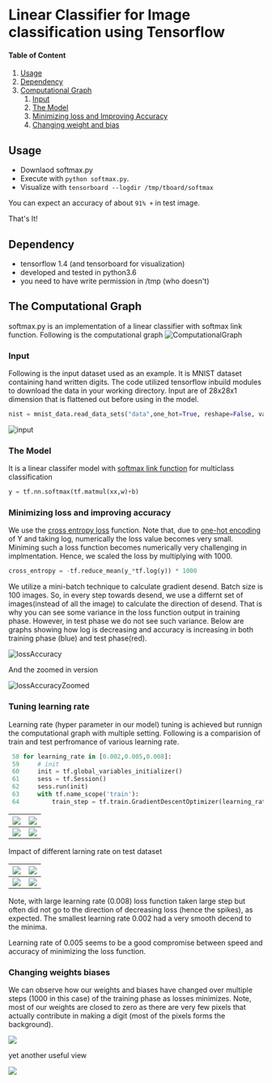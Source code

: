 # Linear Classifier for Image classification using Tensorflow



#### Table of Content
1. [Usage](#usage)
2. [Dependency](#dependency)
3. [Computational Graph](#thegraph)
    1. [Input](#input)
    2. [The Model](#model)
    3. [Minimizing loss and Improving Accuracy](#lossaccur)
    4. [Changing weight and bias](#wb)



## Usage <a name="usage"><a/>
- Downlaod softmax.py 
- Execute with `python softmax.py`.
- Visualize with `tensorboard --logdir /tmp/tboard/softmax`

You can expect an accuracy of about `91% +` in test image.

That's It!

## Dependency <a name="dependency"><a/>
- tensorflow 1.4 (and tensorboard for visualization)
- developed and tested in python3.6
- you need to have write permission in /tmp (who doesn't)

## The Computational Graph <a name="thegraph"><a/>
softmax.py is an implementation of a linear classifier with softmax link function. 
Following is the computational graph
![ComputationalGraph](./readme.imgs/graph.png)


### Input <a name="input"><a/>

Following is the input dataset used as an example. It is MNIST dataset containing hand written digits.
The code utilized tensorflow inbuild modules to download the data in your working directory.
Input are of 28x28x1 dimension that is flattened out before using in the model. 
```python
nist = mnist_data.read_data_sets("data",one_hot=True, reshape=False, validation_size=0)
```
![input](./readme.imgs/mlp_mnist_001.png)

### The Model <a name="model"><a/>
It is a linear classifer model with [softmax link function](https://en.wikipedia.org/wiki/Softmax_function) for multiclass classification
```python
y = tf.nn.softmax(tf.matmul(xx,w)+b)
```

### Minimizing loss and improving accuracy <a name="lossaccur"> <a/>
We use the [cross entropy loss](https://en.wikipedia.org/wiki/Cross_entropy) function. Note that, due to [one-hot encoding](https://en.wikipedia.org/wiki/One-hot) of Y and taking log, numerically the loss value becomes very small. Miniming such a loss function becomes numerically very challenging in implmentation. Hence, we scaled the loss by multiplying with 1000. 

```python
cross_entropy = -tf.reduce_mean(y_*tf.log(y)) * 1000
```
We utilize a mini-batch technique to calculate gradient desend. Batch size is 100 images. So, in every step towards desend, we use a differnt set of images(instead of all the image) to calculate the direction of desend. That is why you can see some variance in the loss function output in training phase. However, in test phase we do not see such variance.
Below are graphs showing how log is decreasing and accuracy is increasing in both training phase (blue) and test phase(red).

![lossAccuracy](./readme.imgs/lossaccur.png)

And the zoomed in version

![lossAccuracyZoomed](./readme.imgs/lossaccur_zoom.png)

### Tuning learning rate

Learning rate (hyper parameter in our model) tuning is achieved but runnign the computational graph with multiple setting. Following is a comparision of train and test perfromance of various learning rate.

```python
 58 for learning_rate in [0.002,0.005,0.008]:
 59     # init
 60     init = tf.global_variables_initializer()
 61     sess = tf.Session()
 62     sess.run(init)
 63     with tf.name_scope('train'):
 64         train_step = tf.train.GradientDescentOptimizer(learning_rate).minimize(cross_entropy)
```
|![](./readme.imgs/accuracy_train_hyper.png)  |  ![](./readme.imgs/legend_train_hyper.png)|
|:--|:--:|
|![](./readme.imgs/loss_train_hyper.png)  |  ![](./readme.imgs/legend_train_hyper.png)|


Impact of different larning rate on test dataset

|![](./readme.imgs/accuracy_test_hyper.png)  |  ![](./readme.imgs/legend_test_hyper.png)|
|:--|:--:|
|![](./readme.imgs/loss_test_hyper.png)  |  ![](./readme.imgs/legend_test_hyper.png)|

Note, with large learning rate (0.008) loss function taken large step but often did not go to the direction of decreasing loss (hence the spikes), as expected. The smallest learning rate 0.002 had a very smooth decend to the minima. 

Learning rate of 0.005 seems to be a good compromise between speed and accuracy of minimizing the loss function. 

### Changing weights biases <a name="wb"><a/>

We can observe how our weights and biases have changed over multiple steps (1000 in this case) of the training phase as losses minimizes. Note, most of our weights are closed to zero as there are very few pixels that actually contribute in making a digit (most of the pixels forms the background).

![](./readme.imgs/wb1.png)

yet another useful view

![](./readme.imgs/wb2.png)


